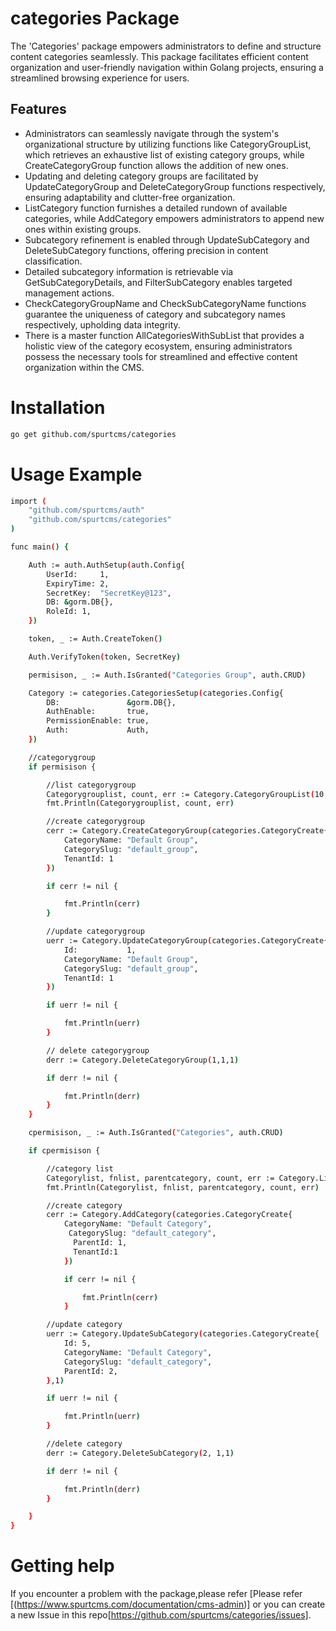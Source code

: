 # categories Package

The 'Categories' package empowers administrators to define and structure content categories seamlessly. This package facilitates efficient content organization and user-friendly navigation within Golang projects, ensuring a streamlined browsing experience for users.



## Features

- Administrators can seamlessly navigate through the system's organizational structure by utilizing functions like CategoryGroupList, which retrieves an exhaustive list of existing category groups, while CreateCategoryGroup function allows the addition of new ones. 
- Updating and deleting category groups are facilitated by UpdateCategoryGroup and DeleteCategoryGroup functions respectively, ensuring adaptability and clutter-free organization. 
- ListCategory function furnishes a detailed rundown of available categories, while AddCategory empowers administrators to append new ones within existing groups. 
- Subcategory refinement is enabled through UpdateSubCategory and DeleteSubCategory functions, offering precision in content classification. 
- Detailed subcategory information is retrievable via GetSubCategoryDetails, and FilterSubCategory enables targeted management actions.
- CheckCategoryGroupName and CheckSubCategoryName functions guarantee the uniqueness of category and subcategory names respectively, upholding data integrity. 
- There is a master function AllCategoriesWithSubList that provides a holistic view of the category ecosystem, ensuring administrators possess the necessary tools for streamlined and effective content organization within the CMS.

# Installation

``` bash
go get github.com/spurtcms/categories
```


# Usage Example

``` bash
import (
	"github.com/spurtcms/auth"
	"github.com/spurtcms/categories"
)

func main() {

	Auth := auth.AuthSetup(auth.Config{
		UserId:     1,
		ExpiryTime: 2,
		SecretKey:  "SecretKey@123",
		DB: &gorm.DB{},
		RoleId: 1,
	})

	token, _ := Auth.CreateToken()

	Auth.VerifyToken(token, SecretKey)

	permisison, _ := Auth.IsGranted("Categories Group", auth.CRUD)

	Category := categories.CategoriesSetup(categories.Config{
		DB:               &gorm.DB{},
		AuthEnable:       true,
		PermissionEnable: true,
		Auth:             Auth,
	})

	//categorygroup
	if permisison {

		//list categorygroup
		Categorygrouplist, count, err := Category.CategoryGroupList(10, 0, categories.Filter{},1,1)
		fmt.Println(Categorygrouplist, count, err)

		//create categorygroup
		cerr := Category.CreateCategoryGroup(categories.CategoryCreate{
			CategoryName: "Default Group",
			CategorySlug: "default_group",
			TenantId: 1
		})

		if cerr != nil {

			fmt.Println(cerr)
		}

		//update categorygroup
		uerr := Category.UpdateCategoryGroup(categories.CategoryCreate{
			Id:           1,
			CategoryName: "Default Group",
			CategorySlug: "default_group",
			TenantId: 1
		})

		if uerr != nil {

			fmt.Println(uerr)
		}

		// delete categorygroup
		derr := Category.DeleteCategoryGroup(1,1,1)

		if derr != nil {

			fmt.Println(derr)
		}
	}

	cpermisison, _ := Auth.IsGranted("Categories", auth.CRUD)

	if cpermisison {

		//category list
		Categorylist, fnlist, parentcategory, count, err := Category.ListCategory(10, 0, Filter{},1,1)
		fmt.Println(Categorylist, fnlist, parentcategory, count, err)

		//create category
		cerr := Category.AddCategory(categories.CategoryCreate{
			CategoryName: "Default Category",
			 CategorySlug: "default_category",
			  ParentId: 1,
			  TenantId:1
			})

			if cerr != nil {

				fmt.Println(cerr)
			}

		//update category
		uerr := Category.UpdateSubCategory(categories.CategoryCreate{
			Id: 5,
			CategoryName: "Default Category",
			CategorySlug: "default_category",
			ParentId: 2,
		},1)

		if uerr != nil {

			fmt.Println(uerr)
		}

		//delete category
		derr := Category.DeleteSubCategory(2, 1,1)

		if derr != nil {

			fmt.Println(derr)
		}

	}
}

```
# Getting help
If you encounter a problem with the package,please refer [Please refer [(https://www.spurtcms.com/documentation/cms-admin)] or you can create a new Issue in this repo[https://github.com/spurtcms/categories/issues]. 
